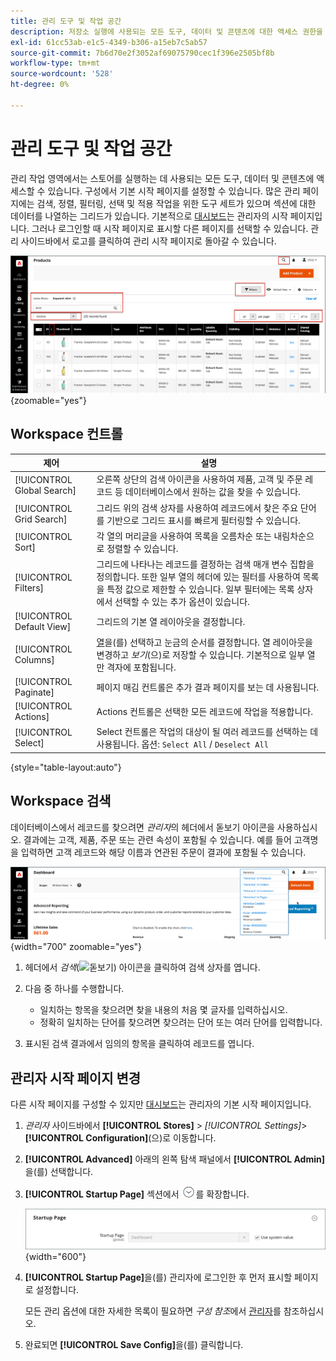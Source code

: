 ```yaml
---
title: 관리 도구 및 작업 공간
description: 저장소 실행에 사용되는 모든 도구, 데이터 및 콘텐츠에 대한 액세스 권한을 제공하는 관리 작업 영역에 대해 알아봅니다.
exl-id: 61cc53ab-e1c5-4349-b306-a15eb7c5ab57
source-git-commit: 7b6d70e2f3052af69075790cec1f396e2505bf8b
workflow-type: tm+mt
source-wordcount: '528'
ht-degree: 0%

---
```


# 관리 도구 및 작업 공간

관리 작업 영역에서는 스토어를 실행하는 데 사용되는 모든 도구, 데이터 및 콘텐츠에 액세스할 수 있습니다. 구성에서 기본 시작 페이지를 설정할 수 있습니다. 많은 관리 페이지에는 검색, 정렬, 필터링, 선택 및 적용 작업을 위한 도구 세트가 있으며 섹션에 대한 데이터를 나열하는 그리드가 있습니다. 기본적으로 [대시보드](admin-dashboard.md)는 관리자의 시작 페이지입니다. 그러나 로그인할 때 시작 페이지로 표시할 다른 페이지를 선택할 수 있습니다. 관리 사이드바에서 로고를 클릭하여 관리 시작 페이지로 돌아갈 수 있습니다.

![관리자 - 작업 영역](./assets/admin-workspace.png){zoomable="yes"}

## Workspace 컨트롤

| 제어 | 설명 |
|--- |--- |
| [!UICONTROL Global Search] | 오른쪽 상단의 검색 아이콘을 사용하여 제품, 고객 및 주문 레코드 등 데이터베이스에서 원하는 값을 찾을 수 있습니다. |
| [!UICONTROL Grid Search] | 그리드 위의 검색 상자를 사용하여 레코드에서 찾은 주요 단어를 기반으로 그리드 표시를 빠르게 필터링할 수 있습니다. |
| [!UICONTROL Sort] | 각 열의 머리글을 사용하여 목록을 오름차순 또는 내림차순으로 정렬할 수 있습니다. |
| [!UICONTROL Filters] | 그리드에 나타나는 레코드를 결정하는 검색 매개 변수 집합을 정의합니다. 또한 일부 열의 헤더에 있는 필터를 사용하여 목록을 특정 값으로 제한할 수 있습니다. 일부 필터에는 목록 상자에서 선택할 수 있는 추가 옵션이 있습니다. |
| [!UICONTROL Default View] | 그리드의 기본 열 레이아웃을 결정합니다. |
| [!UICONTROL Columns] | [열](admin-grid-controls.md)을(를) 선택하고 눈금의 순서를 결정합니다. 열 레이아웃을 변경하고 _보기_(으)로 저장할 수 있습니다. 기본적으로 일부 열만 격자에 포함됩니다. |
| [!UICONTROL Paginate] | 페이지 매김 컨트롤은 추가 결과 페이지를 보는 데 사용됩니다. |
| [!UICONTROL Actions] | Actions 컨트롤은 선택한 모든 레코드에 작업을 적용합니다. |
| [!UICONTROL Select] | Select 컨트롤은 작업의 대상이 될 여러 레코드를 선택하는 데 사용됩니다. 옵션: `Select All` / `Deselect All` |

{style="table-layout:auto"}

## Workspace 검색

데이터베이스에서 레코드를 찾으려면 _관리자_&#x200B;의 헤더에서 돋보기 아이콘을 사용하십시오. 결과에는 고객, 제품, 주문 또는 관련 속성이 포함될 수 있습니다. 예를 들어 고객명을 입력하면 고객 레코드와 해당 이름과 연관된 주문이 결과에 포함될 수 있습니다.

![관리자 검색 도구](./assets/admin-search.png){width="700" zoomable="yes"}

1. 헤더에서 _검색_(![돋보기](../assets/icon-magnify-search.png)) 아이콘을 클릭하여 검색 상자를 엽니다.

1. 다음 중 하나를 수행합니다.

   - 일치하는 항목을 찾으려면 찾을 내용의 처음 몇 글자를 입력하십시오.
   - 정확히 일치하는 단어를 찾으려면 찾으려는 단어 또는 여러 단어를 입력합니다.

1. 표시된 검색 결과에서 임의의 항목을 클릭하여 레코드를 엽니다.

## 관리자 시작 페이지 변경

다른 시작 페이지를 구성할 수 있지만 [대시보드](admin-workspace.md#the-dashboard)는 관리자의 기본 시작 페이지입니다.

1. _관리자_ 사이드바에서 **[!UICONTROL Stores]** > _[!UICONTROL Settings]_>**[!UICONTROL Configuration]**(으)로 이동합니다.

1. **[!UICONTROL Advanced]** 아래의 왼쪽 탐색 패널에서 **[!UICONTROL Admin]**&#x200B;을(를) 선택합니다.

1. **[!UICONTROL Startup Page]** 섹션에서 ![확장 선택기](../assets/icon-display-expand.png)를 확장합니다.

   ![고급 구성 - 관리자 시작 페이지 설정](./assets/admin-startup-page.png){width="600"}

1. **[!UICONTROL Startup Page]**&#x200B;을(를) 관리자에 로그인한 후 먼저 표시할 페이지로 설정합니다.

   모든 관리 옵션에 대한 자세한 목록이 필요하면 _구성 참조_&#x200B;에서 [관리자](../configuration-reference/advanced/admin.md)를 참조하십시오.

1. 완료되면 **[!UICONTROL Save Config]**&#x200B;을(를) 클릭합니다.
